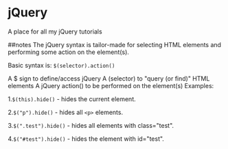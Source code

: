 # jQuery
A place for all my jQuery tutorials


##notes
The jQuery syntax is tailor-made for selecting HTML elements and performing some action on the element(s).

Basic syntax is: `$(selector).action()`

A $ sign to define/access jQuery
A (selector) to "query (or find)" HTML elements
A jQuery action() to be performed on the element(s)
Examples:

1.`$(this).hide()` - hides the current element.

2.`$("p").hide()` - hides all `<p>` elements.

3.`$(".test").hide()` - hides all elements with class="test".

4.`$("#test").hide()` - hides the element with id="test".
